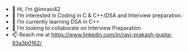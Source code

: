 - 👋 Hi, I’m @imravi42
- 👀 I’m interested in Coding in C & C++/DSA and Interview preparation.
- 🌱 I’m currently learning DSA in C++
- 💞️ I’m looking to collaborate on Interview Preparation
- 📫 Reach me at https://www.linkedin.com/in/ravi-prakash-gupta-93a3b0162/

<!---
imravi42/imravi42 is a ✨ special ✨ repository because its `README.md` (this file) appears on your GitHub profile.
You can click the Preview link to take a look at your changes.
--->
